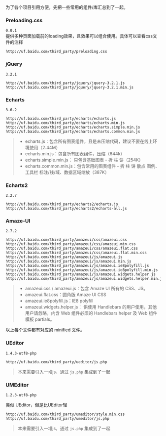 
为了各个项目引用方便，先把一些常用的组件/库汇总到了一起。

### Preloading.css
`0.0.1`  
提供多种页面加载前的loading效果，且效果可以组合使用。具体可以查看css文件的注释
```
http://uf.baidu.com/third_party/preloading.css
```


### jQuery
`3.2.1`
```
http://uf.baidu.com/third_party/jquery/jquery-3.2.1.js
http://uf.baidu.com/third_party/jquery/jquery-3.2.1.min.js
```


### Echarts
`3.6.2`

```
http://uf.baidu.com/third_party/echarts/echarts.js
http://uf.baidu.com/third_party/echarts/echarts.min.js
http://uf.baidu.com/third_party/echarts/echarts.simple.min.js
http://uf.baidu.com/third_party/echarts/echarts.common.min.js
```

> * echarts.js：包含所有图表组件，且是未压缩代码，建议不要在线上环境使用（2.44M）
> * echarts.min.js：包含所有图表组件，压缩（644k）
> * echarts.simple.min.js： 只包含基础图表 - 折 柱 饼（254K）
> * echarts.common.min.js：包含常用的图表组件 - 折 柱 饼 散点 图例、工具栏 标注/线/域、数据区域缩放（387K）


### Echarts2
`2.2.7`

```
http://uf.baidu.com/third_party/echarts2/echarts.js
http://uf.baidu.com/third_party/echarts2/echarts-all.js
```


### Amaze-UI 

`2.7.2`

```
http://uf.baidu.com/third_party/amazeui/css/amazeui.css
http://uf.baidu.com/third_party/amazeui/css/amazeui.min.css
http://uf.baidu.com/third_party/amazeui/css/amazeui.flat.css
http://uf.baidu.com/third_party/amazeui/css/amazeui.flat.min.css
http://uf.baidu.com/third_party/amazeui/js/amazeui.js
http://uf.baidu.com/third_party/amazeui/js/amazeui.min.js
http://uf.baidu.com/third_party/amazeui/js/amazeui.ie8polyfill.js
http://uf.baidu.com/third_party/amazeui/js/amazeui.ie8polyfill.min.js
http://uf.baidu.com/third_party/amazeui/js/amazeui.widgets.helper.js
http://uf.baidu.com/third_party/amazeui/js/amazeui.widgets.helper.min.js
```

> * amazeui.css / amazeui.js：包含 Amaze UI 所有的 CSS、JS。
> * amazeui.flat.css：圆角版 Amaze UI CSS
> * amazeui.ie8polyfill.js：IE8 polyfill
> * amazeui.widgets.helper.js： 供使用 Handlebars 的用户使用，其他用户请忽略，内含 Web 组件必须的 Handlebars helper 及 Web 组件模板 partials。

以上每个文件都有对应的 minified 文件。

### UEditor
`1.4.3-utf8-php`

```
http://uf.baidu.com/third_party/ueditor/js.php
```

> 本来需要引入一堆js，通过 `js.php` 集成到了一起


### UMEditor
`1.2.3-utf8-php`

类似 UEditor，但是比UEditor轻

```
http://uf.baidu.com/third_party/umeditor/style.min.css
http://uf.baidu.com/third_party/umeditor/js.php
```

> 本来需要引入一堆js，通过 `js.php` 集成到了一起


